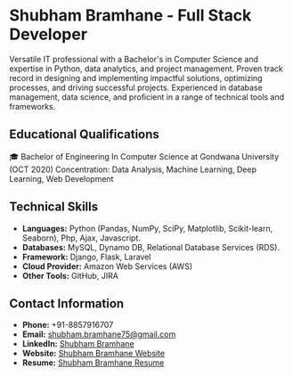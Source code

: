 # Shubham Bramhane - Full Stack Developer

Versatile IT professional with a Bachelor's in Computer Science and expertise in Python, data analytics, and project management. Proven track record in designing and implementing impactful solutions, optimizing processes, and driving successful projects. Experienced in database management, data science, and proficient in a range of technical tools and frameworks.

## Educational Qualifications
🎓 Bachelor of Engineering In Computer Science at Gondwana University (OCT 2020)
Concentration: Data Analysis, Machine Learning, Deep Learning, Web Development

## Technical Skills
- **Languages:** Python (Pandas, NumPy, SciPy, Matplotlib, Scikit-learn, Seaborn), Php, Ajax, Javascript.
- **Databases:** MySQL, Dynamo DB, Relational Database Services (RDS).
- **Framework:** Django, Flask, Laravel
- **Cloud Provider:** Amazon Web Services (AWS)
- **Other Tools:** GitHub, JIRA

## Contact Information
- **Phone:** +91-8857916707
- **Email:** shubham.bramhane75@gmail.com
- **LinkedIn:** [Shubham Bramhane](https://www.linkedin.com/in/shubham1602/)
- **Website:** [Shubham Bramhane Website](https://shubhambramhane.in)
- **Resume:** [Shubham Bramhane Resume](https://shubhambramhane.in/assets/resume/Shubham-Bramhane-resume.pdf)


